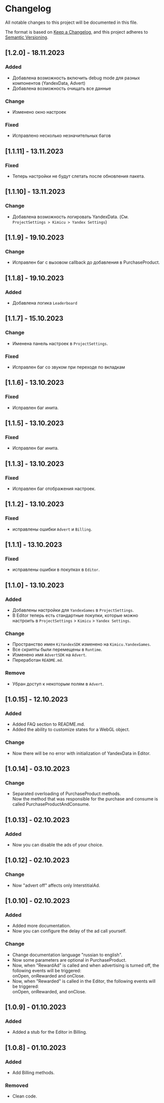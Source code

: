 # Changelog

All notable changes to this project will be documented in this file.

The format is based on [Keep a Changelog](https://keepachangelog.com/en/1.0.0/),
and this project adheres to [Semantic Versioning](https://semver.org/spec/v2.0.0.html).

## [1.2.0] - 18.11.2023
### Added
- Добавлена возможность включить debug mode для разных компонентов (YandexData, Advert)
- Добавлена возможность очищать все данные

### Change
- Изменено окно настроек

### Fixed
- Исправлено несколько незначительных багов

## [1.1.11] - 13.11.2023
### Fixed
- Теперь настройки не будут слетать после обновления пакета.

## [1.1.10] - 13.11.2023
### Change
- Добавлена возможность логировать YandexData. (См. `ProjectSettings > Kimicu > Yandex Settings`)

## [1.1.9] - 19.10.2023
### Change
- Исправлен баг с вызовом callback до добавления в  PurchaseProduct.

## [1.1.8] - 19.10.2023
### Added
- Добавлена логика `Leaderboard`

## [1.1.7] - 15.10.2023
### Change
- Именена панель настроек в `ProjectSettings`.

### Fixed
- Исправлен баг со звуком при переходе по вкладкам


## [1.1.6] - 13.10.2023
### Fixed
- Исправлен баг инита.


## [1.1.5] - 13.10.2023
### Fixed
- Исправлен баг инита.


## [1.1.3] - 13.10.2023
### Fixed
- Исправлен баг отображения настроек.


## [1.1.2] - 13.10.2023
### Fixed
- исправлены ошибки `Advert` и `Billing`.


## [1.1.1] - 13.10.2023
### Fixed
- исправлены ошибки в покупках в `Editor`.


## [1.1.0] - 13.10.2023
### Added
- Добавлены настройки для `YandexGames` в `ProjectSettings`.
- В Editor теперь есть стандартные покупки, которые можно настроить в `ProjectSettings` > `Kimicu` > `Yandex Settings`.

### Change
- Пространство имен `KiYandexSDK` изменено на `Kimicu.YandexGames`.
- Все скрипты были перемещены в `Runtime`.
- Изменено имя `AdvertSDK` на `Advert`.
- Переработан `README.md`.

### Remove
- Убран доступ к некоторым полям в `Advert`.


## [1.0.15] - 12.10.2023
### Added
- Added FAQ section to README.md.
- Added the ability to customize states for a WebGL object.

### Change
- Now there will be no error with initialization of YandexData in Editor.


## [1.0.14] - 03.10.2023
### Change
- Separated overloading of PurchaseProduct methods. <br>
Now the method that was responsible for the purchase and consume is called PurchaseProductAndConsume.


## [1.0.13] - 02.10.2023
### Added
- Now you can disable the ads of your choice.


## [1.0.12] - 02.10.2023
### Change
- Now "advert off" affects only InterstitialAd.


## [1.0.10] - 02.10.2023
### Added
- Added more documentation.
- Now you can configure the delay of the ad call yourself.

### Change
- Change documentation language "russian to english".
- Now some parameters are optional in PurchaseProduct.
- Now, when "RewardAd" is called and when advertising is turned off, the following events will be triggered: <br>
onOpen, onRewarded and onClose.
- Now, when "Rewarded" is called in the Editor, the following events will be triggered: <br>
  onOpen, onRewarded, and onClose.


## [1.0.9] - 01.10.2023
### Added
- Added a stub for the Editor in Billing.


## [1.0.8] - 01.10.2023
### Added
- Add Billing methods.

### Removed
- Clean code.
